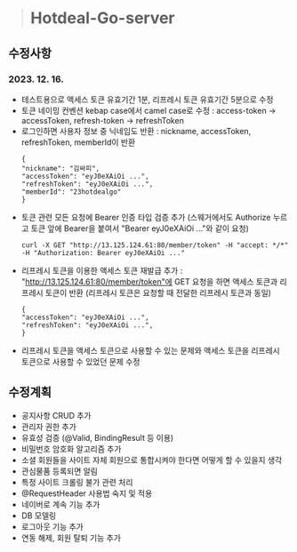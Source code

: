 > # Hotdeal-Go-server

## 수정사항

### 2023. 12. 16.

- 테스트용으로 액세스 토큰 유효기간 1분, 리프레시 토큰 유효기간 5분으로 수정
- 토큰 네이밍 컨벤션 kebap case에서 camel case로 수정 : access-token -> accessToken, refresh-token -> refreshToken
- 로그인하면 사용자 정보 중 닉네임도 반환 : nickname, accessToken, refreshToken, memberId이 반환
  ```
  {
  "nickname": "김싸피",
  "accessToken": "eyJ0eXAiOi ...",
  "refreshToken": "eyJ0eXAiOi ...",
  "memberId": "23hotdealgo"
  }
  ```
- 토큰 관련 모든 요청에 Bearer 인증 타입 검증 추가 (스웨거에서도 Authorize 누르고 토큰 앞에 Bearer을 붙여서 "Bearer eyJ0eXAiOi ..."와 같이 요청)
  ```
  curl -X GET "http://13.125.124.61:80/member/token" -H "accept: */*" -H "Authorization: Bearer eyJ0eXAiOi ..."
  ```
- 리프레시 토큰을 이용한 액세스 토큰 재발급 추가 : "http://13.125.124.61:80/member/token"에 GET 요청을 하면 액세스 토큰과 리프레시 토큰이 반환 (리프레시 토큰은 요청할 때 전달한 리프레시 토큰과 동일)
  ```
  {
  "accessToken": "eyJ0eXAiOi ...",
  "refreshToken": "eyJ0eXAiOi ...",
  }
  ```
- 리프레시 토큰을 액세스 토큰으로 사용할 수 있는 문제와 액세스 토큰을 리프레시 토큰으로 사용할 수 있었던 문제 수정

## 수정계획

- 공지사항 CRUD 추가
- 관리자 권한 추가
- 유효성 검증 (@Valid, BindingResult 등 이용)
- 비밀번호 암호화 알고리즘 추가
- 소셜 회원들을 사이트 자체 회원으로 통합시켜야 한다면 어떻게 할 수 있을지 생각
- 관심물품 등록되면 알림
- 특정 사이트 크롤링 불가 관련 처리
- @RequestHeader 사용법 숙지 및 적용
- 네이버로 계속 기능 추가
- DB 모델링
- 로그아웃 기능 추가
- 연동 해제, 회원 탈퇴 기능 추가
